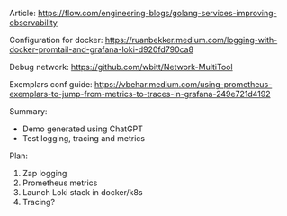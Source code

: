 Article: https://flow.com/engineering-blogs/golang-services-improving-observability

Configuration for docker:
https://ruanbekker.medium.com/logging-with-docker-promtail-and-grafana-loki-d920fd790ca8

Debug network:
https://github.com/wbitt/Network-MultiTool

Exemplars conf guide:
https://vbehar.medium.com/using-prometheus-exemplars-to-jump-from-metrics-to-traces-in-grafana-249e721d4192

Summary:
* Demo generated using ChatGPT
* Test logging, tracing and metrics

Plan:
1) Zap logging
2) Prometheus metrics
3) Launch Loki stack in docker/k8s
4) Tracing?